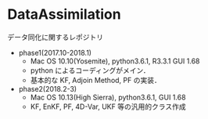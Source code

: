 # DataAssimilation

データ同化に関するレポジトリ
- phase1(2017.10-2018.1)
    - Mac OS 10.10(Yosemite), python3.6.1, R3.3.1 GUI 1.68
    - python によるコーディングがメイン．
    - 基本的な KF, Adjoin Method, PF の実装．
- phase2(2018.2-3)
    - Mac OS 10.13(High Sierra), python3.6.1, GUI 1.68
    - KF, EnKF, PF, 4D-Var, UKF 等の汎用的クラス作成

